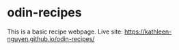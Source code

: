 # odin-recipes
This is a basic recipe webpage.
Live site: https://kathleen-nguyen.github.io/odin-recipes/